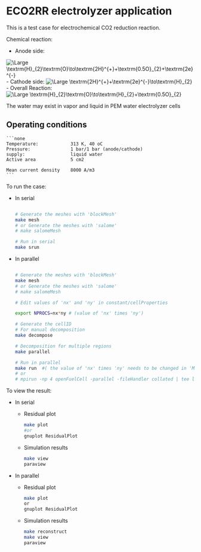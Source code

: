 # __ECO2RR electrolyzer application__

This is a test case for electrochemical CO2 reduction reaction.

Chemical reaction:

- Anode side:
<img src="https://latex.codecogs.com/svg.latex?\Large&space;\textrm{H}_{2}\textrm{O}\to\textrm{2H}^{+}+\textrm{0.5O}_{2}+\textrm{2e}^{-}" title="\Large \textrm{H}_{2}\textrm{O}\to\textrm{2H}^{+}+\textrm{0.5O}_{2}+\textrm{2e}^{-}" />
- Cathode side:
<img src="https://latex.codecogs.com/svg.latex?\Large&space;\textrm{2H}^{+}+\textrm{2e}^{-}\to\textrm{H}_{2}" title="\Large \textrm{2H}^{+}+\textrm{2e}^{-}\to\textrm{H}_{2}" />
- Overall Reaction:
<img src="https://latex.codecogs.com/svg.latex?\Large&space;\textrm{H}_{2}\textrm{O}\to\textrm{H}_{2}+\textrm{0.5O}_{2}" title="\Large \textrm{H}_{2}\textrm{O}\to\textrm{H}_{2}+\textrm{0.5O}_{2}" />

The water may exist in vapor and liquid in PEM water electrolyzer cells

## Operating conditions

    ```none
    Temperature:            313 K, 40 oC
    Pressure:               1 bar/1 bar (anode/cathode)
    supply:                 liquid water
    Active area             5 cm2

    Mean current density    8000 A/m3
    ```

To run the case:

- In serial

    ```bash

    # Generate the meshes with 'blockMesh'
    make mesh
    # or Generate the meshes with 'salome'
    # make salomeMesh

    # Run in serial
    make srun

    ```

- In parallel

    ```bash

    # Generate the meshes with 'blockMesh'
    make mesh
    # or Generate the meshes with 'salome'
    # make salomeMesh

    # Edit values of 'nx' and 'ny' in constant/cellProperties

    export NPROCS=nx*ny # (value of 'nx' times 'ny')

    # Generate the cellID
    # For manual decomposition
    make decompose

    # Decomposition for multiple regions
    make parallel

    # Run in parallel
    make run  #( the value of 'nx' times 'ny' needs to be changed in 'Makefile')
    # or
    # mpirun -np 4 openFuelCell -parallel -fileHandler collated | tee log.run

    ```

To view the result:

- In serial

  - Residual plot

    ```bash
    make plot
    #or
    gnuplot ResidualPlot

    ```

  - Simulation results

    ```bash
    make view
    paraview

    ```

- In parallel

  - Residual plot

    ```bash
    make plot
    or
    gnuplot ResidualPlot
    ```

  - Simulation results

    ```bash
    make reconstruct
    make view
    paraview
    ```
